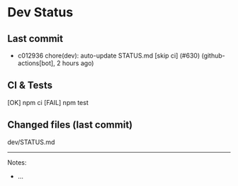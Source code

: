 # Dev Status

## Last commit
- c012936 chore(dev): auto-update STATUS.md [skip ci] (#630) (github-actions[bot], 2 hours ago)
## CI & Tests
[OK] npm ci
[FAIL] npm test

## Changed files (last commit)
dev/STATUS.md

---
Notes:
- ...
